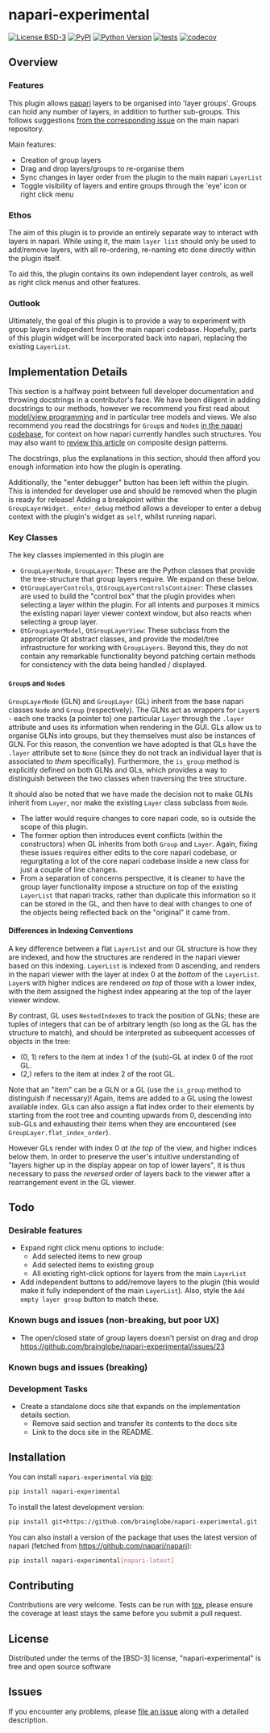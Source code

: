 # napari-experimental

[napari]: https://github.com/napari/napari
[file an issue]: https://github.com/brainglobe/napari-experimental/issues
[tox]: https://tox.readthedocs.io/en/latest/
[pip]: https://pypi.org/project/pip/

[![License BSD-3](https://img.shields.io/pypi/l/napari-experimental.svg?color=green)](https://github.com/brainglobe/napari-experimental/raw/main/LICENSE)
[![PyPI](https://img.shields.io/pypi/v/napari-experimental.svg?color=green)](https://pypi.org/project/napari-experimental)
[![Python Version](https://img.shields.io/pypi/pyversions/napari-experimental.svg?color=green)](https://python.org)
[![tests](https://github.com/brainglobe/napari-experimental/workflows/tests/badge.svg)](https://github.com/brainglobe/napari-experimental/actions)
[![codecov](https://codecov.io/gh/brainglobe/napari-experimental/branch/main/graph/badge.svg)](https://codecov.io/gh/brainglobe/napari-experimental)

## Overview

### Features

This plugin allows [napari] layers to be organised into 'layer groups'.
Groups can hold any number of layers, in addition to further sub-groups.
This follows suggestions [from the corresponding issue](https://github.com/napari/napari/issues/6345) on the main napari repository.

Main features:

- Creation of group layers
- Drag and drop layers/groups to re-organise them
- Sync changes in layer order from the plugin to the main napari `LayerList`
- Toggle visibility of layers and entire groups through the 'eye' icon or right click menu

### Ethos

The aim of this plugin is to provide an entirely separate way to interact with layers in napari.
While using it, the main `layer list` should only be used to add/remove layers, with all re-ordering,  re-naming etc done directly within the plugin itself.

To aid this, the plugin contains its own independent layer controls, as well as right click menus and other features.

### Outlook

Ultimately, the goal of this plugin is to provide a way to experiment with group layers independent from the main napari codebase.
Hopefully, parts of this plugin widget will be incorporated back into napari, replacing the existing `LayerList`.

## Implementation Details

This section is a halfway point between full developer documentation and throwing docstrings in a contributor's face.
We have been diligent in adding docstrings to our methods, however we recommend you first read about [model/view programming](https://doc.qt.io/qt-6/model-view-programming.html) and in particular tree models and views.
We also recommend you read the docstrings for `Group`s and `Node`s [in the napari codebase](https://github.com/napari/napari/blob/main/napari/utils/tree), for context on how napari currently handles such structures.
You may also want to [review this article](https://refactoring.guru/design-patterns/composite) on composite design patterns.

The docstrings, plus the explanations in this section, should then afford you enough information into how the plugin is operating.

Additionally, the "enter debugger" button has been left within the plugin.
This is intended for developer use and should be removed when the plugin is ready for release!
Adding a breakpoint within the `GroupLayerWidget._enter_debug` method allows a developer to enter a debug context with the plugin's widget as `self`, whilst running napari.

### Key Classes

The key classes implemented in this plugin are

- `GroupLayerNode`, `GroupLayer`: These are the Python classes that provide the tree-structure that group layers require. We expand on these below.
- `QtGroupLayerControls`, `QtGroupLayerControlsContainer`: These classes are used to build the "control box" that the plugin provides when selecting a layer within the plugin. For all intents and purposes it mimics the existing napari layer viewer context window, but also reacts when selecting a group layer.
- `QtGroupLayerModel`, `QtGroupLayerView`: These subclass from the appropriate Qt abstract classes, and provide the model/tree infrastructure for working with `GroupLayers`. Beyond this, they do not contain any remarkable functionality beyond patching certain methods for consistency with the data being handled / displayed.

#### `Group`s and `Node`s

`GroupLayerNode`  (GLN) and `GroupLayer`  (GL) inherit from the base napari classes `Node` and `Group` (respectively).
The GLNs act as wrappers for `Layer`s - each one tracks (a pointer to) one particular `Layer` through the `.layer` attribute and uses its information when rendering in the GUI.
GLs allow us to organise GLNs into groups, but they themselves must also be instances of GLN.
For this reason, the convention we have adopted is that GLs have the `.layer` attribute set to `None` (since they do not track an individual layer that is associated to _them_ specifically).
Furthermore, the `is_group` method is explicitly defined on both GLNs and GLs, which provides a way to distinguish between the two classes when traversing the tree structure.

It should also be noted that we have made the decision not to make GLNs inherit from `Layer`, nor make the existing `Layer` class subclass from `Node`.

- The latter would require changes to core napari code, so is outside the scope of this plugin.
- The former option then introduces event conflicts (within the constructors) when GL inherits from both `Group` and `Layer`. Again, fixing these issues requires either edits to the core napari codebase, or regurgitating a lot of the core napari codebase inside a new class for just a couple of line changes.
- From a separation of concerns perspective, it is cleaner to have the group layer functionality impose a structure on top of the existing `LayerList` that napari tracks, rather than duplicate this information so it can be stored in the GL, and then have to deal with changes to one of the objects being reflected back on the "original" it came from.

#### Differences in Indexing Conventions

A key difference between a flat `LayerList` and our GL structure is how they are indexed, and how the structures are rendered in the napari viewer based on this indexing.
`LayerList` is indexed from 0 ascending, and renders in the napari viewer with the layer at index 0 at the _bottom_ of the `LayerList`.
`Layer`s with higher indices are rendered _on top_ of those with a lower index, with the item assigned the highest index appearing at the top of the layer viewer window.

By contrast, GL uses `NestedIndex`es to track the position of GLNs; these are tuples of integers that can be of arbitrary length (so long as the GL has the structure to match), and should be interpreted as subsequent accesses of objects in the tree:

- (0, 1) refers to the item at index 1 of the (sub)-GL at index 0 of the root GL.
- (2,) refers to the item at index 2 of the root GL.

Note that an "item" can be a GLN or a GL (use the `is_group` method to distinguish if necessary)!
Again, items are added to a GL using the lowest available index.
GLs can also assign a flat index order to their elements by starting from the root tree and counting upwards from 0, descending into sub-GLs and exhausting their items when they are encountered (see `GroupLayer.flat_index_order`).

However GLs render with index 0 _at the top_ of the view, and higher indices below them.
In order to preserve the user's intuitive understanding of "layers higher up in the display appear on top of lower layers", it is thus necessary to pass the _reversed_ order of layers back to the viewer after a rearrangement event in the GL viewer.

## Todo

### Desirable features

- Expand right click menu options to include:
  - Add selected items to new group
  - Add selected items to existing group
  - All existing right-click options for layers from the main `LayerList`
- Add independent buttons to add/remove layers to the plugin (this would make it fully independent of the main `LayerList`). Also, style the `Add empty layer group` button to match these.

### Known bugs and issues (non-breaking, but poor UX)

- The open/closed state of group layers doesn't persist on drag and drop <https://github.com/brainglobe/napari-experimental/issues/23>

### Known bugs and issues (breaking)

### Development Tasks

- Create a standalone docs site that expands on the implementation details section.
  - Remove said section and transfer its contents to the docs site
  - Link to the docs site in the README.

## Installation

You can install `napari-experimental` via [pip]:

```bash
pip install napari-experimental
```

To install the latest development version:

```bash
pip install git+https://github.com/brainglobe/napari-experimental.git
```

You can also install a version of the package that uses the latest version of napari (fetched from <https://github.com/napari/napari>):

```bash
pip install napari-experimental[napari-latest]
```

## Contributing

Contributions are very welcome.
Tests can be run with [tox], please ensure the coverage at least stays the same before you submit a pull request.

## License

Distributed under the terms of the [BSD-3] license, "napari-experimental" is free and open source software

## Issues

If you encounter any problems, please [file an issue] along with a detailed description.

